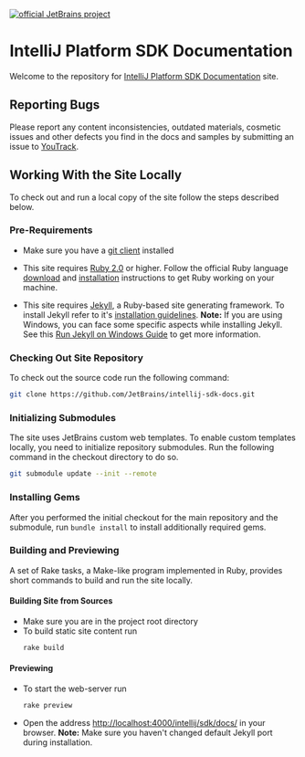 [![official JetBrains project](https://jb.gg/badges/official-flat-square.svg)](https://confluence.jetbrains.com/display/ALL/JetBrains+on+GitHub)

IntelliJ Platform SDK Documentation
=======

Welcome to the repository for [IntelliJ Platform SDK Documentation](https://www.jetbrains.org/intellij/sdk/docs/) site.

## Reporting Bugs
Please report any content inconsistencies, outdated materials, cosmetic issues and other defects you find in the docs and samples by submitting an issue to
[YouTrack](https://youtrack.jetbrains.com/issues/IJSDK). 

## Working With the Site Locally
To check out and run a local copy of the site follow the steps described below.

### Pre-Requirements

*  Make sure you have a 
   [git client](https://git-scm.com/downloads)
   installed

*  This site requires
   [Ruby 2.0](https://www.ruby-lang.org/) or higher.
   Follow the official Ruby language
   [download](https://www.ruby-lang.org/en/downloads/)
   and
   [installation](https://www.ruby-lang.org/en/documentation/installation/)
   instructions to get Ruby working on your machine.
   
*  This site requires [Jekyll](https://jekyllrb.com/), 
   a Ruby-based site generating framework.
   To install Jekyll refer to it's
   [installation guidelines](https://jekyllrb.com/docs/installation/).
   **Note:** If you are using Windows, you can face some specific aspects while installing Jekyll.
   See this [Run Jekyll on Windows Guide](https://jekyll-windows.juthilo.com/) to get more information.
   
### Checking Out Site Repository

To check out the source code run the following command:

```bash
git clone https://github.com/JetBrains/intellij-sdk-docs.git
```
   
### Initializing Submodules

The site uses JetBrains custom web templates.
To enable custom templates locally, you need to initialize repository submodules.
Run the following command in the checkout directory to do so.
 
```bash
git submodule update --init --remote
```

### Installing Gems

After you performed the initial checkout for the main repository and the submodule, run `bundle install` to install additionally required gems.

### Building and Previewing 
A set of Rake tasks, a Make-like program implemented in Ruby, provides short commands to build and run the site locally.

#### Building Site from Sources
 
*  Make sure you are in the project root directory
*  To build static site content run
   ```bash
   rake build
   ```
   
#### Previewing

*  To start the web-server run
    ```bash
    rake preview
    ```
*  Open the address
   [http://localhost:4000/intellij/sdk/docs/](http://localhost:4000/intellij/sdk/docs/)
   in your browser.
   **Note:** Make sure you haven't changed default Jekyll port during installation.


